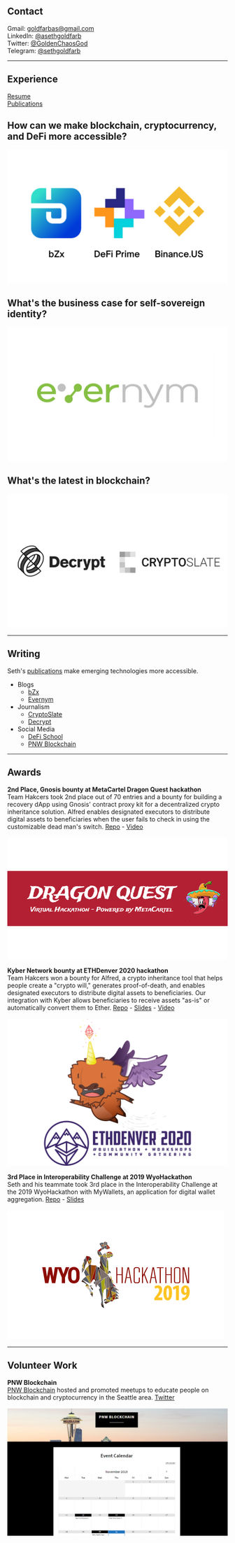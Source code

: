 ## Contact
Gmail: [goldfarbas@gmail.com](mailto:goldfarbas@gmail.com)
<br>
LinkedIn: <a href="https://www.linkedin.com/in/asethgoldfarb/" target="_blank">@asethgoldfarb</a>
<br>
Twitter: <a href="https://twitter.com/GoldenChaosGod" target="_blank">@GoldenChaosGod</a>
<br>
Telegram: <a href="https://t.me/sethgoldfarb" target="_blank">@sethgoldfarb</a>

---

## Experience
<a href="https://docs.google.com/document/d/1sNiGLyQzHfT1L1B6tK6n0QtXu6XuuLMMXQ3C-ON6q10/edit?usp=sharing" target="_blank">Resume</a>
<br>
<a href="https://docs.google.com/spreadsheets/d/13bRyko9UmfNpYWu71-CijDEloMyfw2jTbXsmLbcHHW0/edit#gid=0" target="_blank">Publications</a>

## How can we make blockchain, cryptocurrency, and DeFi more accessible?

<a href="/SethGoldfarbPortfolio/defi"><img src="images/BDB.png?raw=true"/></a>

## What's the business case for self-sovereign identity?

<a href="/SethGoldfarbPortfolio/ssi"><img src="images/evernymlogo.png?raw=true"/></a>

## What's the latest in blockchain?

<a href="/SethGoldfarbPortfolio/news"><img src="images/news.png?raw=true"/></a>

---

## Writing
Seth's [publications](https://docs.google.com/spreadsheets/d/13bRyko9UmfNpYWu71-CijDEloMyfw2jTbXsmLbcHHW0/edit#gid=0) make emerging technologies more accessible.
* Blogs
  * [bZx](https://bzx.network/blog/)
  * [Evernym](http://evernym.com/blog)
* Journalism
  * [CryptoSlate](https://cryptoslate.com/author/seth-goldfarb/)
  * [Decrypt](https://decrypt.co/author/sethgoldfarb)
* Social Media
  * [DeFi School](https://twitter.com/defi_school)
  * [PNW Blockchain](https://twitter.com/pnwblockchain)

---

## Awards 

__2nd Place, Gnosis bounty at MetaCartel Dragon Quest hackathon__
<br>
Team Hakcers took 2nd place out of 70 entries and a bounty for building a recovery dApp using Gnosis' contract proxy kit for a decentralized crypto inheritance solution. Alfred enables designated executors to distribute digital assets to beneficiaries when the user fails to check in using the customizable dead man's switch. [Repo](https://github.com/BatmansButler/alfred-dapp) - [Video](https://youtu.be/855X8umwjl8)
<br><br>
<img src="images/dragquemeta.png?raw=true"/>

__Kyber Network bounty at ETHDenver 2020 hackathon__
<br>
Team Hakcers won a bounty for Alfred, a crypto inheritance tool that helps people create a "crypto will," generates proof-of-death, and enables designated executors to distribute digital assets to beneficiaries. Our integration with Kyber allows beneficiaries to receive assets "as-is" or automatically convert them to Ether. [Repo](https://github.com/EthDenverHakcers) - [Slides](https://docs.google.com/presentation/d/14dsJ4v3y4DajJrekZNGvf-3xzFZHW7Y39WFRkdLKypk/edit?usp=sharing) - [Video](https://youtu.be/qtGh3Ubjjnc)
<br><br>
<img src="images/ETHDenver.png?raw=true"/>

__3rd Place in Interoperability Challenge at 2019 WyoHackathon__
<br>
Seth and his teammate took 3rd place in the Interoperability Challenge at the 2019 WyoHackathon with MyWallets, an application for digital wallet aggregation. [Repo](https://github.com/bgok/my-wallets) - [Slides](https://docs.google.com/presentation/d/137vz03s-33TVp9EP7tn_SyskN7OXJoK8mpGn_KqlqEU/edit?usp=sharing)
<br><br>
<img src="images/iuytrds.png?raw=true"/>

---

## Volunteer Work

__PNW Blockchain__
<br>
[PNW Blockchain](https://www.pnwblockchain.com/) hosted and promoted meetups to educate people on blockchain and cryptocurrency in the Seattle area.
 [Twitter](https://twitter.com/pnwblockchain)
<br><br>
<img src="images/pnwb.png?raw=true"/>

